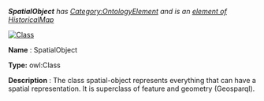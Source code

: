 ___SpatialObject__ 
 has
 [Category:OntologyElement](../../Category/OntologyElement "Category:OntologyElement") 
 and is an
 [element of](../../Property/ElementOf "Property:ElementOf") 
[HistoricalMap](../../Submissions/HistoricalMap "Submissions:HistoricalMap")_




  





[![Class](../../images/thumb/2/27/Class.gif/45px-Class.gif)](../../Image/Class.gif "Class")


__Name__ 
 : SpatialObject
 



__Type:__ 
 owl:Class
 



__Description__ 
 : The class spatial-object represents everything that can have a spatial representation. It is superclass of feature and geometry (Geosparql).